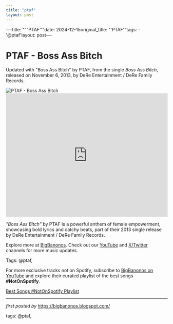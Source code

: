 ```yaml
---
title: "ptaf"
layout: post
---
```

---title: "' 'PTAF''"date: 2024-12-15original_title: "'PTAF'"tags:  - '@ptaf'layout: post---<!-- Title of the Post --><h1 >PTAF - Boss Ass Bitch</h1> <!-- Introductory Text --><p >Updated with "Boss Ass Bitch" by PTAF, from the single *Boss Ass Bitch*, released on November 6, 2013, by DeRe Entertainment / DeRe Family Records.</p> <!-- Featured Image --><div > <img src="https://i.ytimg.com/vi/N6ihCQZK-r0/maxresdefault.jpg" alt="PTAF - Boss Ass Bitch" /></div> <!-- YouTube Video Embed --><div > <iframe width="100%" height="385" src="https://www.youtube.com/embed/N6ihCQZK-r0" title="PTAF - Boss Ass Bitch (Original Version)" frameborder="0" allow="accelerometer; autoplay; clipboard-write; encrypted-media; gyroscope; picture-in-picture; web-share" referrerpolicy="strict-origin-when-cross-origin" allowfullscreen></iframe></div> <!-- Song Information --><div > <p><em>"Boss Ass Bitch"</em> by PTAF is a powerful anthem of female empowerment, showcasing bold lyrics and catchy beats, part of their 2013 single release by DeRe Entertainment / DeRe Family Records.</p></div> <!-- Footer Links --><div > <p>Explore more at <a href="https://bigbanonos.blogspot.com/" target="_blank">BigBanonos</a>. Check out our <a href="https://www.youtube.com/@BigBanonos" target="_blank">YouTube</a> and <a href="https://x.com/bigbanonos" target="_blank">X/Twitter</a> channels for more music updates.</p></div> <!-- Tags --><p >Tags: @ptaf,</p><!--Subscribe and Playlist Links--><div>    <p>For more exclusive tracks not on Spotify, subscribe to <a href="https://www.youtube.com/@BigBanonos" target="_blank">BigBanonos on YouTube</a> and explore their curated playlist of the best songs <strong>#NotOnSpotify</strong>.</p>    <p><a href="https://www.youtube.com/playlist?list=PLtuNtuTatqI0kFahUCbtbfenC_ET5O_tr" target="_blank">Best Songs #NotOnSpotify Playlist<br /></a></p></div><hr /><p><em>first posted by</em> <a href="https://bigbanonos.blogspot.com/" rel="noopener" target="_new">https://bigbanonos.blogspot.com/</a></p><p>tags: @ptaf,</p>